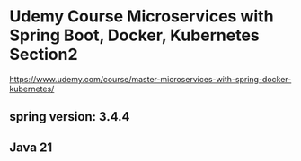 # Udemy Course Microservices with Spring Boot, Docker, Kubernetes Section2
https://www.udemy.com/course/master-microservices-with-spring-docker-kubernetes/
## spring version: 3.4.4
## Java 21

